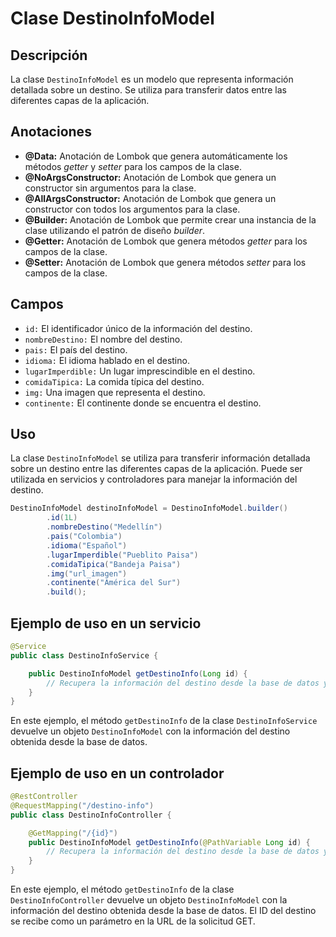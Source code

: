 # Clase DestinoInfoModel

## Descripción
La clase `DestinoInfoModel` es un modelo que representa información detallada sobre un destino. Se utiliza para transferir datos entre las diferentes capas de la aplicación.

## Anotaciones

- **@Data:** Anotación de Lombok que genera automáticamente los métodos *getter* y *setter* para los campos de la clase.
- **@NoArgsConstructor:** Anotación de Lombok que genera un constructor sin argumentos para la clase.
- **@AllArgsConstructor:** Anotación de Lombok que genera un constructor con todos los argumentos para la clase.
- **@Builder:** Anotación de Lombok que permite crear una instancia de la clase utilizando el patrón de diseño *builder*.
- **@Getter:** Anotación de Lombok que genera métodos *getter* para los campos de la clase.
- **@Setter:** Anotación de Lombok que genera métodos *setter* para los campos de la clase.

## Campos

- `id:` El identificador único de la información del destino.
- `nombreDestino:` El nombre del destino.
- `pais:` El país del destino.
- `idioma:` El idioma hablado en el destino.
- `lugarImperdible:` Un lugar imprescindible en el destino.
- `comidaTipica:` La comida típica del destino.
- `img:` Una imagen que representa el destino.
- `continente:` El continente donde se encuentra el destino.

## Uso

La clase `DestinoInfoModel` se utiliza para transferir información detallada sobre un destino entre las diferentes capas de la aplicación. Puede ser utilizada en servicios y controladores para manejar la información del destino.

```java
DestinoInfoModel destinoInfoModel = DestinoInfoModel.builder()
        .id(1L)
        .nombreDestino("Medellín")
        .pais("Colombia")
        .idioma("Español")
        .lugarImperdible("Pueblito Paisa")
        .comidaTipica("Bandeja Paisa")
        .img("url_imagen")
        .continente("América del Sur")
        .build();
```


## Ejemplo de uso en un servicio

```java
@Service
public class DestinoInfoService {

    public DestinoInfoModel getDestinoInfo(Long id) {
        // Recupera la información del destino desde la base de datos y devuelve una instancia de DestinoInfoModel
    }
}

```

En este ejemplo, el método `getDestinoInfo` de la clase `DestinoInfoService` devuelve un objeto `DestinoInfoModel` con la información del destino obtenida desde la base de datos.

## Ejemplo de uso en un controlador

```java
@RestController
@RequestMapping("/destino-info")
public class DestinoInfoController {

    @GetMapping("/{id}")
    public DestinoInfoModel getDestinoInfo(@PathVariable Long id) {
        // Recupera la información del destino desde la base de datos y devuelve una instancia de DestinoInfoModel
    }
}

```

En este ejemplo, el método `getDestinoInfo` de la clase `DestinoInfoController` devuelve un objeto `DestinoInfoModel` con la información del destino obtenida desde la base de datos. El ID del destino se recibe como un parámetro en la URL de la solicitud GET.